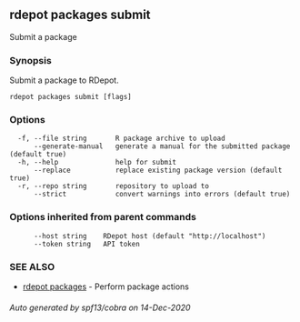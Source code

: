 ## rdepot packages submit

Submit a package

### Synopsis

Submit a package to RDepot.

```
rdepot packages submit [flags]
```

### Options

```
  -f, --file string       R package archive to upload
      --generate-manual   generate a manual for the submitted package (default true)
  -h, --help              help for submit
      --replace           replace existing package version (default true)
  -r, --repo string       repository to upload to
      --strict            convert warnings into errors (default true)
```

### Options inherited from parent commands

```
      --host string    RDepot host (default "http://localhost")
      --token string   API token
```

### SEE ALSO

* [rdepot packages](rdepot_packages.md)	 - Perform package actions

###### Auto generated by spf13/cobra on 14-Dec-2020
